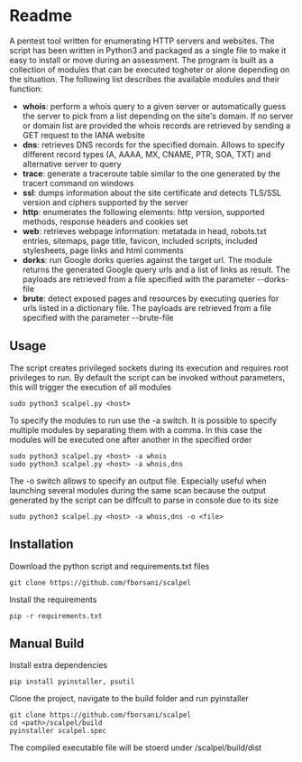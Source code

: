 # Readme
A pentest tool written for enumerating HTTP servers and websites. The script has been written in Python3 and packaged as a single file to make it easy to install or move during an assessment.
The program is built as a collection of modules that can be executed togheter or alone depending on the situation. The following list describes the available modules and their function:
* **whois**: perform a whois query to a given server or automatically guess the server to pick from a list depending on the site's domain. If no server or domain list are provided the whois records are retrieved by sending a GET request to the IANA website
* **dns**: retrieves DNS records for the specified domain. Allows to specify different record types (A, AAAA, MX, CNAME, PTR, SOA, TXT) and alternative server to query
* **trace**: generate a traceroute table similar to the one generated by the tracert command on windows
* **ssl**: dumps information about the site certificate and detects TLS/SSL version and ciphers supported by the server
* **http**: enumerates the following elements: http version, supported methods, response headers and cookies set
* **web**: retrieves webpage information: metatada in head, robots.txt entries, sitemaps, page title, favicon, included scripts, included stylesheets, page links and html comments
* **dorks**: run Google dorks queries against the target url. The module returns the generated Google query urls and a list of links as result. The payloads are retrieved from a file specified with the parameter --dorks-file
* **brute**: detect exposed pages and resources by executing queries for urls listed in a dictionary file. The payloads are retrieved from a file specified with the parameter --brute-file
## Usage
The script creates privileged sockets during its execution and requires root privileges to run.
By default the script can be invoked without parameters, this will trigger the execution of all modules
```
sudo python3 scalpel.py <host>
```
To specify the modules to run use the -a switch. It is possible to specify multiple modules by separating them with a comma.
In this case the modules will be executed one after another in the specified order
```
sudo python3 scalpel.py <host> -a whois
sudo python3 scalpel.py <host> -a whois,dns
```
The -o switch allows to specify an output file. Especially useful when launching several modules during the same scan because the output generated by the script can be diffcult to parse in console due to its size
```
sudo python3 scalpel.py <host> -a whois,dns -o <file>
```
## Installation
Download the python script and requirements.txt files
```
git clone https://github.com/fborsani/scalpel
```
Install the requirements
```
pip -r requirements.txt
```
## Manual Build
Install extra dependencies
```
pip install pyinstaller, psutil
```
Clone the project, navigate to the build folder and run pyinstaller
```
git clone https://github.com/fborsani/scalpel
cd <path>/scalpel/build
pyinstaller scalpel.spec
```
The compiled executable file will be stoerd under <path>/scalpel/build/dist
